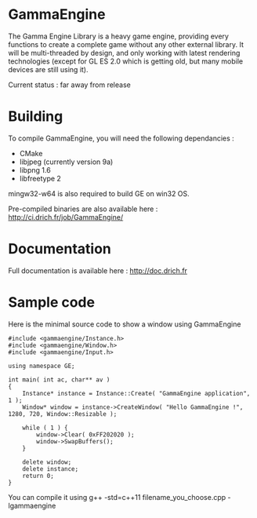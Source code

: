 # GammaEngine
The Gamma Engine Library is a heavy game engine, providing every functions to create a complete game without any other external library. It will be multi-threaded by design, and only working with latest rendering technologies (except for GL ES 2.0 which is getting old, but many mobile devices are still using it).

Current status : far away from release

# Building
To compile GammaEngine, you will need the following dependancies :
 * CMake
 * libjpeg (currently version 9a)
 * libpng 1.6
 * libfreetype 2

mingw32-w64 is also required to build GE on win32 OS.

Pre-compiled binaries are also available here : http://ci.drich.fr/job/GammaEngine/

# Documentation
Full documentation is available here : http://doc.drich.fr

# Sample code
Here is the minimal source code to show a window using GammaEngine
```
#include <gammaengine/Instance.h>
#include <gammaengine/Window.h>
#include <gammaengine/Input.h>

using namespace GE;

int main( int ac, char** av )
{
	Instance* instance = Instance::Create( "GammaEngine application", 1 );
	Window* window = instance->CreateWindow( "Hello GammaEngine !", 1280, 720, Window::Resizable );

	while ( 1 ) {
		window->Clear( 0xFF202020 );
		window->SwapBuffers();
	}

	delete window;
	delete instance;
	return 0;
}
```
You can compile it using g++ -std=c++11 filename_you_choose.cpp -lgammaengine
